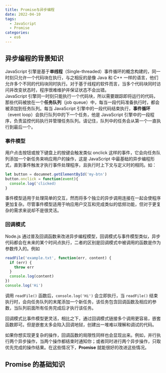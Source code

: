 ```yaml
---
title: Promise与异步编程
date: 2022-04-10
tags:
  - JavaScript
  - Promise
categories:
  - es6
---
```


## 异步编程的背景知识

JavaScript 引擎是基于**单线程**（Single-threaded）事件循环的概念构建的，同一时刻只允许一个代码块在执行，与之相反的是像 Java 和 C++ 一样的语言，他们允许多个不同的代码块同时执行。对于基于线程的软件而言，当多个代码块同时访问并改变状态时，程序很难维护并保证状态不会出错。<br>
JavaScript 引擎同一时刻只能执行一个代码块，所以需要跟踪即将运行的代码，那些代码被放在一个**任务队列**（job queue）中，每当一段代码准备执行时，都会被添加到任务队列。每当 JavaScript 引擎中的一段代码结束执行，**事件循环**（event loop）会执行队列中的下一个任务，他是 JavaScript 引擎中的一段程序，负责监控代码执行并管理任务队列。请记住，队列中的任务会从第一个一直执行到最后一个。

### 事件模型

用户点击按钮或按下键盘上的按键会触发类似 onclick 这样的事件，它会向任务队列添加一个新任务来响应用户的操作，这是 JavaScript 中最基础的异步编程形式，直到事件触发才执行事件处理程序，且执行时上下文与定义时的相同。如：

```js
let button = documnet.getElementById('my-btn')
button.onclick = function(event){
  console.log('clicked)
}
```

事件模型适用于处理简单的交互，然而将多个独立的异步调用连接在一起会使程序更加复杂。尽管事件模型适用于响应用户交互和完成类似的低频功能，但对于更复杂的需求来说却不是很灵活。

### 回调模式

Node.js 通过普及回调函数来改进异步编程模型，回调模式与事件模型类似，异步代码都会在未来的某个时间点执行，二者的区别是回调模式中被调用的函数是作为参数传入的。例如

```js
readFile('example.txt', function(err, content) {
  if (err) {
    throw err
  }
  console.log(content)
})
console.log('Hi')
```

调用 `readFile()` 函数后，`console.log('Hi')` 会立即执行，当 `readFile()` 结束执行时，会向任务队列的末尾添加一个新任务，该任务包含回调函数及相应的参数，当队列前面所有任务完成后才执行该任务。<br>

回调模式比事件模型更灵活，相比之下，通过回调模式链接多个调用更容易，嵌套函数即可。但是嵌套太多会陷入回调地狱，创建出一堆难以理解和调试的代码。<br>

如果你想实现更复杂的操作，回调函数的局限性同样也会显现出来。例如，并行执行两个异步操作，当两个操作都结束时通知你；或者同时进行两个异步操作，只取优先完成的操作结果。在这些情况下，**Promise** 就能很好的改进这些情况。

## Promise 的基础知识
